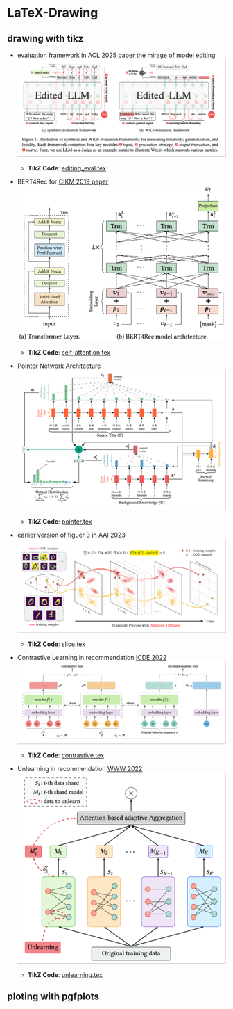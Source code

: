 # LaTeX-Drawing

## drawing with tikz

- evaluation framework in  ACL 2025 paper [the mirage of model editing](https://arxiv.org/abs/2502.11177)
![Editing Evaluation](preview/editing_evaluation.png)

  - **TikZ Code**: [editing_eval.tex](drawing/editing_eval.tex)


- BERT4Rec for [CIKM 2019 paper](https://arxiv.org/abs/1904.06690)
![Self-Attention](preview/self-attention.jpg)
  - **TikZ Code**: [self-attention.tex](drawing/self-attention.tex)

- Pointer Network Architecture
![Pointer Network](preview/pointer.png)

  - **TikZ Code**: [pointer.tex](drawing/pointer.tex)

- earlier version of figuer 3 in [AAI 2023](https://ojs.aaai.org/index.php/AAAI/article/view/29600/31012)
![Data Slicing](preview/slice.png)

  - **TikZ Code**: [slice.tex](drawing/slice.tex)

- Contrastive Learning in recommendation [ICDE 2022](https://ieeexplore.ieee.org/abstract/document/98356219)
![Contrastive Learning](preview/constrstive.png)

  - **TikZ Code**: [contrastive.tex](drawing/contrastive.tex)

- Unlearning in recommendation [WWW 2022](https://dl.acm.org/doi/abs/10.1145/3485447.3511997)
![Model Unlearning](preview/unlearn.png)

  - **TikZ Code**: [unlearning.tex](drawing/unlearning.tex)



## ploting with pgfplots